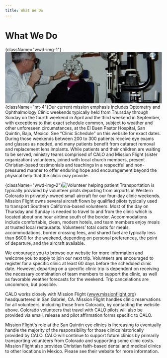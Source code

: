 ```yaml
---
title: What We Do
---
```

# What We Do

{className="wwd-img-1"}![Optometrist Performing Eye Exam](../../images/what-we-do/wwd-optometrist-img.jpg)
{className="mt-4"}Our current mission emphasis includes Optometry and Ophthalmology Clinic weekends typically held from Thursday through Sunday on the fourth weekend in April and the third weekend in September, with exceptions to that exact schedule common, subject to weather and other unforeseen circumstances, at the El Buen Pastor Hospital, San Quintin, Baja, Mexico. See “Clinic Schedule” on this website for exact dates. During those weekends between 200 to 300 patients receive eye exams and glasses as needed, and many patients benefit from cataract removal and replacement lens implants. While patients and their children are waiting to be served, ministry teams comprised of CALO and Mission Flight (sister organization) volunteers, joined with local church members, present Christian-based testimonials and teachings in a respectful and non-pressured manner to offer enduring hope and encouragement beyond the physical help that the clinic may provide.

{className="wwd-img-2"}![Volunteer helping patient](/images/what-we-do/wwd-img-2.jpg)
Transportation is typically provided by volunteer pilots departing from airports in Western Colorado in privately-owned small aircraft for our four-day clinic weekends. Mission Flight owns several aircraft flown by qualified pilots typically used to transport Southern California-based volunteers.  Most of the day on Thursday and Sunday is needed to travel to and from the clinic which is located about one hour airtime south of the border. Accommodations include comfortable, clean, modern hotels, and team members enjoy meals at trusted local restaurants. Volunteers’ total costs for meals, accommodations, border crossing fees, and shared fuel are typically less than $600 for the weekend, depending on personal preferences, the point of departure, and the aircraft available.

We encourage you to browse our website for more information and welcome you to apply to join our next trip. Volunteers are encouraged to register for a specific clinic at least 60 days before the scheduled clinic date. However, departing on a specific clinic trip is dependent on receiving the necessary combination of team members to support the clinic, as well as favorable weather forecasts for the weekend. Trip cancelations are uncommon, but possible.

CALO works closely with Mission Flight (www.missionflight.org) headquartered in San Gabriel, CA.  Mission Flight handles clinic reservations for all volunteers, including those from Colorado, by contacting the website above.  Colorado volunteers that travel with CALO pilots will also be provided via email, release and pilot affirmation forms specific to CALO.

Mission Flight's role at the San Quintin eye clinics is increasing to eventually handle the majority of the responsibility for those clinics historically provided by CALO.  CALO will continue to support future clinics  by primarily transporting volunteers from Colorado and supporting some clinic costs.   Mission Flight also provides Christian faith-based dental and medical clinics to other locations in Mexico.  Please see their website for more information.
